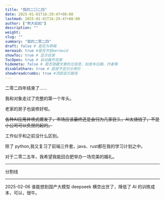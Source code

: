 ```yaml
---
title: "我的二〇二四"
date: 2025-01-01T16:29:47+08:00
lastmod: 2025-01-01T16:29:47+08:00
author: ["熊大如如"]
description: ""
weight:
slug: ""
summary: "我的二零二四"
draft: false # 是否为草稿
mermaid: true #是否开启mermaid
showToc: true # 显示目录
TocOpen: true # 自动展开目录
hidemeta: false # 是否隐藏文章的元信息，如发布日期、作者等
disableShare: true # 底部不显示分享栏
showbreadcrumbs: true #顶部显示路径
---
```


二零二四年结束了......

我和对象走过了完整的第一个年头。

老家的房子也装修好啦。

~~各种AI应用井喷式爆发了，市场应该最终还是会归为几家巨头，AI太烧钱了，不是小公司可以负担的起的。~~

工作似乎和之前没什么区别。

除了 python,我又复习了前端三件套，java、rust都在我的学习计划之中。

对于二零二五年，我希望我能回合肥举办一场完美的婚礼。

---

分割线

---

2025-02-06 谁能想到国产大模型 deepseek 横空出世了，降低了 AI 的训练成本，可以，很牛。
